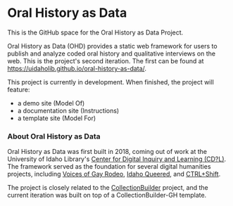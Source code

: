 # Oral History as Data

This is the GitHub space for the Oral History as Data Project. 

Oral History as Data (OHD) provides a static web framework for users to publish and analyze coded oral history and qualitative interviews on the web. This is the project's second iteration. The first can be found at <https://uidaholib.github.io/oral-history-as-data/>. 

This project is currently in development. When finished, the project will feature: 

- a demo site (Model Of)
- a documentation site (Instructions)
- a template site (Model For)

### About Oral History as Data

Oral History as Data was first built in 2018, coming out of work at the University of Idaho Library's [Center for Digital Inquiry and Learning (CD?L)](https://cdil.lib.uidaho.edu/). 
The framework served as the foundation for several digital humanities projects, including [Voices of Gay Rodeo](https://www.voicesofgayrodeo.com/), [Idaho Queered](https://www.lib.uidaho.edu/queered/), and [CTRL+Shift](https://ctrl-shift.org/). 

The project is closely related to the [CollectionBuilder](https://collectionbuilder.github.io/) project, and the current iteration was built on top of a CollectionBuilder-GH template. 




